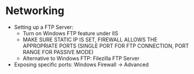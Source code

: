 # Networking

- Setting up a FTP Server: 
    - Turn on Windows FTP feature under IIS
    - MAKE SURE STATIC IP IS SET, FIREWALL ALLOWS THE APPROPRIATE PORTS (SINGLE PORT FOR FTP CONNECTION, PORT RANGE FOR PASSIVE MODE)
    - Alternative to Windows FTP: Filezilla FTP Server
- Exposing specific ports: Windows Firewall -> Advanced